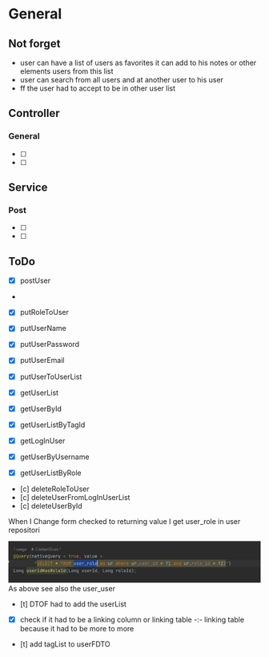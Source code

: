 # General

## Not  forget
- user can have a list of users as favorites it can add to his notes or other elements users from this list
- user can search from all users and at another user to his user
- ff the user had to accept to be in other user list 

## Controller

### General

- [ ] 
- [ ] 

## Service

### Post

- [ ] 
- [ ] 

## ToDo

- [x] postUser
- 
- [x] putRoleToUser
- [x] putUserName
- [x] putUserPassword
- [x] putUserEmail
- [x] putUserToUserList 

- [x] getUserList
- [x] getUserById
- [x] getUserListByTagId
- [x] getLogInUser
- [x] getUserByUsername
- [x] getUserListByRole

- [c] deleteRoleToUser
- [c] deleteUserFromLogInUserList
- [c] deleteUserById

When I Change form checked to returning value I get user_role in user repositori

![img.png](img.png)
As above see also the user_user

- [t] DTOF had to add the userList
- [x] check if it had to be a linking column or linking table -:- linking table because it had to be more to more
- [t] add tagList to userFDTO


